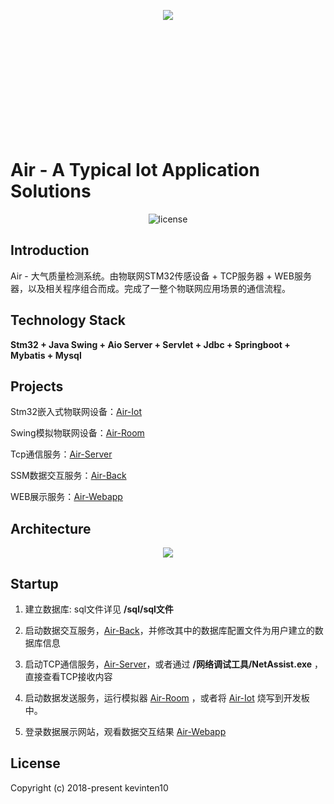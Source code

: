 <p align="center" style="height: 200px">
  <img src="https://github.com/kevinten10/Air/blob/master/Icon.png"/>
</p>

# Air - A Typical Iot Application Solutions

<p align="center">
  <img src="https://img.shields.io/github/license/mashape/apistatus.svg" alt="license"/>
</p>

## Introduction

Air - 大气质量检测系统。由物联网STM32传感设备 + TCP服务器 + WEB服务器，以及相关程序组合而成。完成了一整个物联网应用场景的通信流程。

## Technology Stack

**Stm32 + Java Swing + Aio Server + Servlet + Jdbc + Springboot + Mybatis + Mysql**

## Projects

Stm32嵌入式物联网设备：[Air-Iot](https://github.com/kevinten10/Air-Iot)

Swing模拟物联网设备：[Air-Room](https://github.com/kevinten10/Air-Room)

Tcp通信服务：[Air-Server](https://github.com/kevinten10/Air-Server)

SSM数据交互服务：[Air-Back](https://github.com/kevinten10/Air-Back)

WEB展示服务：[Air-Webapp](https://github.com/kevinten10/Air-Webapp)

## Architecture

<p align="center">
  <img src="https://github.com/kevinten10/Air/blob/master/Architecture.png" />
</p>

## Startup

1. 建立数据库: sql文件详见 **/sql/sql文件**

2. 启动数据交互服务，[Air-Back](https://github.com/kevinten10/Air-Back)，并修改其中的数据库配置文件为用户建立的数据库信息

3. 启动TCP通信服务，[Air-Server](https://github.com/kevinten10/Air-Server)，或者通过 **/网络调试工具/NetAssist.exe** ，直接查看TCP接收内容

4. 启动数据发送服务，运行模拟器 [Air-Room](https://github.com/kevinten10/Air-Room) 
   ，或者将 [Air-Iot](https://github.com/kevinten10/Air-Iot) 烧写到开发板中。
   
5. 登录数据展示网站，观看数据交互结果 [Air-Webapp](https://github.com/kevinten10/Air-Webapp)

## License

Copyright (c) 2018-present kevinten10



